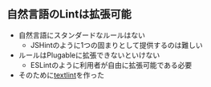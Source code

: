 ## 自然言語のLintは拡張可能

-   自然言語にスタンダードなルールはない
    -   JSHintのように1つの固まりとして提供するのは難しい
-   ルールはPlugableに拡張できないといけない
    -   ESLintのように利用者が自由に拡張可能である必要
-   そのために[textlint](https://github.com/azu/textlint "textlint")を作った
